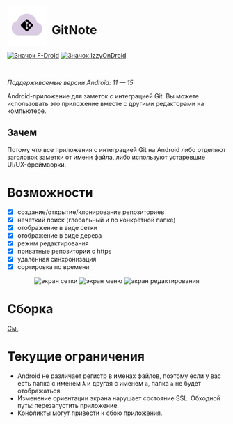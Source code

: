 <p align="left">
  <img align="left" src="assets/app_icon.svg" alt="иконка приложения" width="90px" />
  <h1 style="display: inline-block; margin-left: 12px; vertical-align: middle;">GitNote</h1>
</p>

<a href="https://f-droid.org/en/packages/io.github.wiiznokes.gitnote/"><img src="https://f-droid.org/badge/get-it-on.svg" alt="Значок F-Droid" height="50"></a>
<a href="https://apt.izzysoft.de/packages/io.github.wiiznokes.gitnote"><img src="https://gitlab.com/IzzyOnDroid/repo/-/raw/master/assets/IzzyOnDroid.png" alt="Значок IzzyOnDroid" height="50"></a>

<br/>

_Поддерживаемые версии Android: 11 — 15_

Android-приложение для заметок с интеграцией Git. Вы можете использовать это приложение вместе с другими редакторами на компьютере.

## Зачем

Потому что все приложения с интеграцией Git на Android либо отделяют заголовок заметки от имени файла, либо используют устаревшие UI/UX-фреймворки.

# Возможности

- [x] создание/открытие/клонирование репозиториев  
- [x] нечеткий поиск (глобальный и по конкретной папке)  
- [x] отображение в виде сетки  
- [x] отображение в виде дерева  
- [x] режим редактирования  
- [x] приватные репозитории с https  
- [x] удалённая синхронизация  
- [x] сортировка по времени  

<p style="text-align: center;">
  <img src="https://media.githubusercontent.com/media/wiiznokes/gitnote/master/assets/grid.png" width="32%" alt="экран сетки"/>
  <img src="https://media.githubusercontent.com/media/wiiznokes/gitnote/master/assets/drawer.png" width="32%" alt="экран меню"/>
  <img src="https://media.githubusercontent.com/media/wiiznokes/gitnote/master/assets/edit.png" width="32%" alt="экран редактирования"/>
</p>

# Сборка

[См.](./BUILD_RU.md).

# Текущие ограничения

- Android не различает регистр в именах файлов, поэтому если у вас есть папка с именем `A` и другая с именем `a`, папка `a` не будет отображаться.  
- Изменение ориентации экрана нарушает состояние SSL. Обходной путь: перезапустить приложение.  
- Конфликты могут привести к сбою приложения.  
